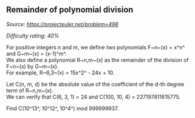 Remainder of polynomial division
--------------------------------

*Source: https://projecteuler.net/problem=498*


*Difficulty rating: 40%*

For positive integers n and m, we define two polynomials F~n~(x) = x^n^
and G~m~(x) = (x-1)^m^.\
 We also define a polynomial R~n,m~(x) as the remainder of the division
of F~n~(x) by G~m~(x).\
 For example, R~6,3~(x) = 15x^2^ - 24x + 10.

Let C(n, m, d) be the absolute value of the coefficient of the d-th
degree term of R~n,m~(x).\
 We can verify that C(6, 3, 1) = 24 and C(100, 10, 4) = 227197811615775.

Find C(10^13^, 10^12^, 10^4^) mod 999999937.
